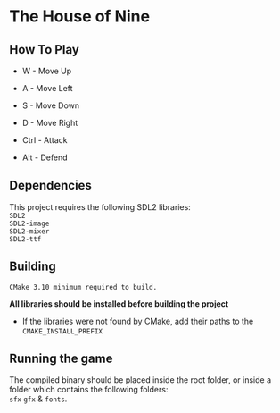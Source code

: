 # The House of Nine
## How To Play
* W - Move Up
* A - Move Left
* S - Move Down
* D - Move Right

* Ctrl - Attack
* Alt - Defend

## Dependencies
This project requires the following SDL2 libraries: \
`SDL2` \
`SDL2-image` \
`SDL2-mixer` \
`SDL2-ttf`

## Building
```
CMake 3.10 minimum required to build.
```
**All libraries should be installed before building the project**
* If the libraries were not found by CMake, add their paths to the `CMAKE_INSTALL_PREFIX`

## Running the game
The compiled binary should be placed inside the root folder, or inside a folder which contains the following folders: \
`sfx` `gfx` & `fonts`.